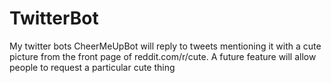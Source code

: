 # TwitterBot
My twitter bots
CheerMeUpBot will reply to tweets mentioning it with a cute picture from the front page of reddit.com/r/cute.
A future feature will allow people to request a particular cute thing
